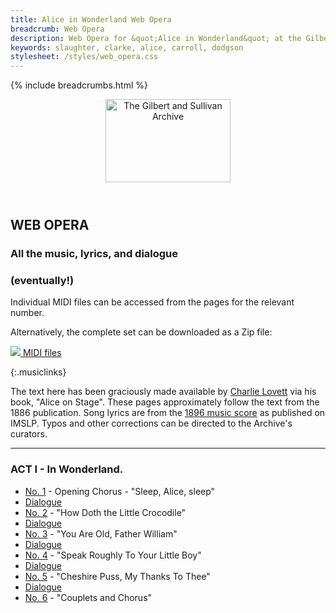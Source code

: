 ```yaml
---
title: Alice in Wonderland Web Opera
breadcrumb: Web Opera
description: Web Opera for &quot;Alice in Wonderland&quot; at the Gilbert and Sullivan Archive
keywords: slaughter, clarke, alice, carroll, dodgson
stylesheet: /styles/web_opera.css
---
```


{% include breadcrumbs.html %}
<header>
    <a href="../../index.html"><img src="https://gsarchive.net/layout/images/logo3sm.jpg" alt="The Gilbert and Sullivan Archive" width="200" height="133" border="0"></a>
    <div class=titlecard style="background-color: #ffffcc; background-image: url(../graphics/title.gif)" title="Alice in Wonderland"></div>
</header>

## WEB OPERA

### All the music, lyrics, and dialogue
### (eventually!)

<!-- Karaoke files are not currently available. If they are added at some point, they will be
included here, and the commented-out phrases can be reinstated. -->

Individual MIDI <!-- and Karaoke--> files can be accessed from the pages for the relevant number.
<!-- Alternatively, complete sets can be downloaded as Zip files: -->
Alternatively, the complete set can be downloaded as a Zip file:

[ ![](/layout/images/midi.gif) MIDI files](../midi/alice_midi.zip)
<!-- [ ![](/layout/images/midi_karaoke.gif) Karaoke files](../midi/alice_karaoke.zip) -->
{:.musiclinks}

The text here has been graciously made available by [Charlie Lovett](https://charlielovett.com/) via his
book, "Alice on Stage". These pages approximately follow the text from the 1886 publication. Song lyrics
are from the [1896 music score](https://imslp.org/wiki/Alice_in_Wonderland_%28Slaughter%2C_Walter%29) as
published on IMSLP. Typos and other corrections can be directed to the Archive's curators.

-----

### ACT I - In Wonderland.

* [No. 1](aiw01.html) - Opening Chorus - "Sleep, Alice, sleep"
* [Dialogue](aiw01d.html)
* [No. 2](aiw02.html) - "How Doth the Little Crocodile"
* [Dialogue](aiw02d.html)
* [No. 3](aiw03.html) - "You Are Old, Father William"
* [Dialogue](aiw03d.html)
* [No. 4](aiw04.html) - "Speak Roughly To Your Little Boy"
* [Dialogue](aiw04d.html)
* [No. 5](aiw05.html) - "Cheshire Puss, My Thanks To Thee"
* [Dialogue](aiw05d.html)
* [No. 6](aiw06.html) - "Couplets and Chorus"
